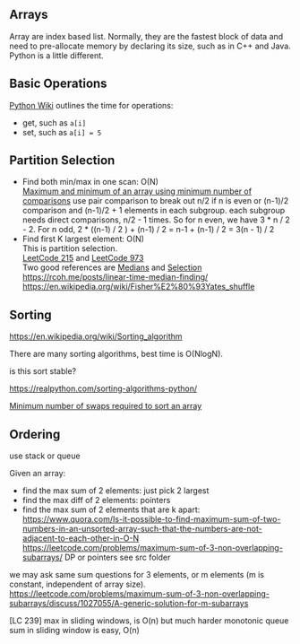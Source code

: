 ## Arrays

Array are index based list. Normally, they are the fastest block of data and 
need to pre-allocate memory by declaring its size, such as in C++ and Java.
Python is a little different.

## Basic Operations
[Python Wiki](https://wiki.python.org/moin/TimeComplexity) outlines the time
for operations:
- get, such as ```a[i]```
- set, such as ```a[i] = 5```


## Partition Selection
- Find both min/max in one scan: O(N)  
  [Maximum and minimum of an array using minimum number of comparisons](https://www.geeksforgeeks.org/maximum-and-minimum-in-an-array/?ref=leftbar-rightbar)
  use pair comparison to break out n/2 if n is even or (n-1)/2 comparison and 
  (n-1)/2 + 1 elements in each subgroup.
  each subgroup needs direct comparisons, n/2 - 1 times. So for n even, we have 3 * n / 2 - 2.
  For n odd, 2 * ((n-1) / 2 ) + (n-1) / 2 = n-1 + (n-1) / 2 = 3(n - 1) / 2
- Find first K largest element: O(N)  
  This is partition selection.  
  [LeetCode 215](https://leetcode.com/problems/kth-largest-element-in-an-array/)
  and [LeetCode 973](https://leetcode.com/problems/k-closest-points-to-origin/)  
  Two good references are [Medians](http://staff.ustc.edu.cn/~csli/graduate/algorithms/book6/chap10.htm)
  and [Selection](https://web.bowdoin.edu/~ltoma/teaching/cs231/fall09/Lectures/7-selection/selection.pdf)
  https://rcoh.me/posts/linear-time-median-finding/
  https://en.wikipedia.org/wiki/Fisher%E2%80%93Yates_shuffle
  
## Sorting
https://en.wikipedia.org/wiki/Sorting_algorithm

There are many sorting algorithms, best time is O(NlogN).

is this sort stable?

https://realpython.com/sorting-algorithms-python/

[Minimum number of swaps required to sort an array](https://www.geeksforgeeks.org/minimum-number-swaps-required-sort-array/?ref=leftbar-rightbar)

## Ordering
use stack or queue


Given an array:
- find the max sum of 2 elements: just pick 2 largest
- find the max diff of 2 elements: pointers
- find the max sum of 2 elements that are k apart:
  https://www.quora.com/Is-it-possible-to-find-maximum-sum-of-two-numbers-in-an-unsorted-array-such-that-the-numbers-are-not-adjacent-to-each-other-in-O-N
  https://leetcode.com/problems/maximum-sum-of-3-non-overlapping-subarrays/
  DP or pointers
  see src folder
  
we may ask same sum questions for 3 elements, or m elements (m is constant, 
independent of array size).
https://leetcode.com/problems/maximum-sum-of-3-non-overlapping-subarrays/discuss/1027055/A-generic-solution-for-m-subarrays

[LC 239]
max in sliding windows, is O(n) but much harder
monotonic queue
sum in sliding window is easy, O(n)
